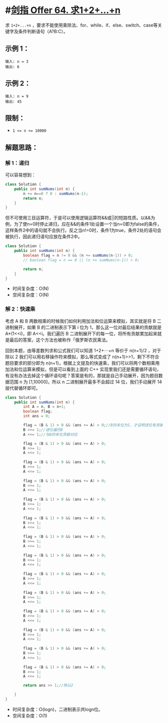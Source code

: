 # #[剑指 Offer 64. 求1+2+…+n](https://leetcode-cn.com/problems/qiu-12n-lcof/)

求 `1+2+...+n` ，要求不能使用乘除法、for、while、if、else、switch、case等关键字及条件判断语句（A?B:C）。 

## 示例 1：

```
输入: n = 3
输出: 6
```

## 示例 2：

```
输入: n = 9
输出: 45
```

## 限制：

- `1 <= n <= 10000`

## 解题思路：

### 解 1：递归

可以容易想到：

~~~java
class Solution {
    public int sumNums(int n) {
        n += n==0 ? 0 : sumNums(n-1);
        return n;
    }
}
~~~

但不可使用三目运算符，于是可以使用逻辑运算符&&或||的短路性质。以&&为例，为了使n=0时停止递归，应在&&的条件1处设置一个当n=0即为false的条件，这样条件2中的语句就不会执行。反之当n!=0时，条件1为true，条件2处的语句会被执行，因此递归语句应放在条件2中。

~~~java
class Solution {
    public int sumNums(int n) {
        boolean flag = n != 0 && (n += sumNums(n-1)) > 0;
        // boolean flag = n == 0 || (n += sumNums(n-1)) > 0;

        return n;
    }
}
~~~

- 时间复杂度：O(N)
- 空间复杂度：O(N)



### 解 2：快速乘

考虑 A 和 B 两数相乘的时候我们如何利用加法和位运算来模拟，其实就是将 B 二进制展开，如果 B 的二进制表示下第 i 位为 1，那么这一位对最后结果的贡献就是 A*(1<<i)，即 A<<i。我们遍历 B 二进制展开下的每一位，将所有贡献累加起来就是最后的答案，这个方法也被称作「俄罗斯农民乘法。

回到本题，由等差数列求和公式我们可以知道 1+2+⋯+n 等价于 n(n+1)/2 ，对于除以 2 我们可以用右移操作符来模拟，那么等式变成了 n(n+1)>>1，剩下不符合题目要求的部分即为 n(n+1)，根据上文提及的快速乘，我们可以将两个数相乘用加法和位运算来模拟，但是可以看到上面的 C++ 实现里我们还是需要循环语句，有没有办法去掉这个循环语句呢？答案是有的，那就是自己手动展开，因为题目数据范围 n 为 [1,10000]，所以 n 二进制展开最多不会超过 14 位，我们手动展开 14 层代替循环即可。

~~~java
class Solution {
    public int sumNums(int n) {
        int A = n, B = n+1;
        boolean flag;
        int ans = 0;

        flag = (B & 1) > 0 && (ans += A) > 0;//B的末位为1，才证明该位有贡献
        B >>= 1;//逐位遍历B
        A <<= 1;//与B的末位贡献对应

        flag = (B & 1) > 0 && (ans += A) > 0;
        B >>= 1;
        A <<= 1;
        
        flag = (B & 1) > 0 && (ans += A) > 0;
        B >>= 1;
        A <<= 1;
        
        flag = (B & 1) > 0 && (ans += A) > 0;
        B >>= 1;
        A <<= 1;
        
        flag = (B & 1) > 0 && (ans += A) > 0;
        B >>= 1;
        A <<= 1;
        
        flag = (B & 1) > 0 && (ans += A) > 0;
        B >>= 1;
        A <<= 1;
        
        flag = (B & 1) > 0 && (ans += A) > 0;
        B >>= 1;
        A <<= 1;
        
        flag = (B & 1) > 0 && (ans += A) > 0;
        B >>= 1;
        A <<= 1;
        
        flag = (B & 1) > 0 && (ans += A) > 0;
        B >>= 1;
        A <<= 1;
        
        flag = (B & 1) > 0 && (ans += A) > 0;
        B >>= 1;
        A <<= 1;
        
        flag = (B & 1) > 0 && (ans += A) > 0;
        B >>= 1;
        A <<= 1;
        
        flag = (B & 1) > 0 && (ans += A) > 0;
        B >>= 1;
        A <<= 1;
        
        flag = (B & 1) > 0 && (ans += A) > 0;
        B >>= 1;
        A <<= 1;
        
        flag = (B & 1) > 0 && (ans += A) > 0;
        B >>= 1;
        A <<= 1;

        return ans >> 1;//除以2

    }
}
~~~

- 时间复杂度：O(logn)，二进制表示共logn位。
- 空间复杂度：O(1)

